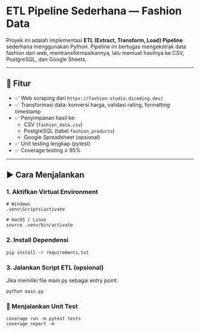 # ETL Pipeline Sederhana — Fashion Data

Proyek ini adalah implementasi **ETL (Extract, Transform, Load) Pipeline** sederhana menggunakan Python. Pipeline ini bertugas mengekstrak data fashion dari web, mentransformasikannya, lalu memuat hasilnya ke CSV, PostgreSQL, dan Google Sheets.

---

## 📌 Fitur

- ✅ Web scraping dari `https://fashion-studio.dicoding.dev/`
- ✅ Transformasi data: konversi harga, validasi rating, formatting timestamp
- ✅ Penyimpanan hasil ke:
  - CSV (`fashion_data.csv`)
  - PostgreSQL (tabel `fashion_products`)
  - Google Spreadsheet (opsional)
- ✅ Unit testing lengkap (pytest)
- ✅ Coverage testing ≥ 95%

---

## ▶️ Cara Menjalankan

### 1. Aktifkan Virtual Environment

```
# Windows
.venv\Scripts\activate

# macOS / Linux
source .venv/bin/activate
```

### 2. Install Dependensi
```
pip install -r requirements.txt
```
### 3. Jalankan Script ETL (opsional)
Jika memiliki file main.py sebagai entry point:
```
python main.py
```
### 🧪 Menjalankan Unit Test
```
coverage run -m pytest tests
coverage report -m
```